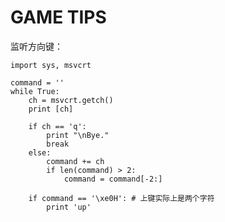 GAME TIPS
===================

监听方向键：

    import sys, msvcrt

    command = ''
    while True:
        ch = msvcrt.getch()
        print [ch]

        if ch == 'q':
            print "\nBye."
            break
        else:
            command += ch
            if len(command) > 2:
                command = command[-2:]

        if command == '\xe0H': # 上键实际上是两个字符
            print 'up'
